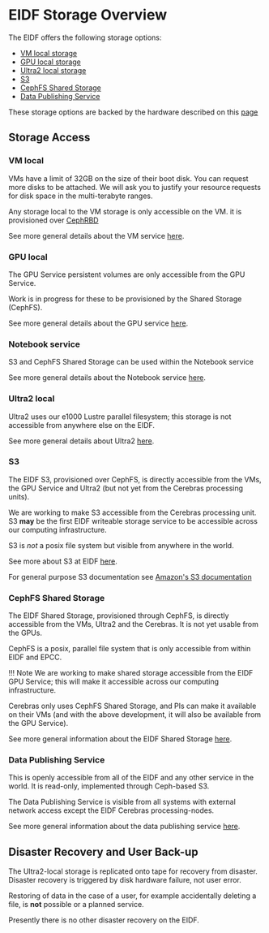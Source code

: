 # EIDF Storage Overview

The EIDF offers the following storage options:

- [VM local storage](#vm-local)
- [GPU local storage](#gpu-local)
- [Ultra2 local storage](#ultra2-local)
- [S3](#s3)
- [CephFS Shared Storage](#cephfs-shared-storage)
- [Data Publishing Service](#data-publishing-service)

These storage options are backed by the hardware described on this [page](https://edinburgh-international-data-facility.ed.ac.uk/about/hardware)

## Storage Access

### VM local

VMs have a limit of 32GB on the size of their boot disk. You can request more disks to be attached. We will ask you to justify your resource requests for disk space in the multi-terabyte ranges.

Any storage local to the VM storage is only accessible on the VM. it is provisioned over [CephRBD](https://docs.ceph.com/en/reef/rbd/)

See more general details about the VM service [here](../services/virtualmachines/index.md).

### GPU local

The GPU Service persistent volumes are only accessible from the GPU Service.

Work is in progress for these to be provisioned by the Shared Storage (CephFS).

See more general details about the GPU service [here](../services/gpuservice/index.md).

### Notebook service

S3 and CephFS Shared Storage can be used within the Notebook service

See more general details about the Notebook service [here](../services/jhub/index.md).

### Ultra2 local

Ultra2 uses our e1000 Lustre parallel filesystem; this storage is not accessible from anywhere else on the EIDF.

See more general details about Ultra2 [here](../services/ultra2/access.md).

### S3

The EIDF S3, provisioned over CephFS, is directly accessible from the VMs, the GPU Service and Ultra2 (but not yet from the Cerebras processing units).

We are working to make S3 accessible from the Cerebras processing unit. S3 **may** be the first EIDF writeable storage service to be accessible across our computing infrastructure.

S3 is *not* a posix file system but visible from anywhere in the world.

See more about S3 at EIDF [here](../services/s3/index.md).

For general purpose S3 documentation see [Amazon's S3 documentation](https://docs.aws.amazon.com/AmazonS3/latest/userguide/Welcome.html)

### CephFS Shared Storage

The EIDF Shared Storage, provisioned through CephFS, is directly accessible from the VMs, Ultra2 and the Cerebras. It is not yet usable from the GPUs.

CephFS is a posix, parallel file system that is only accessible from within EIDF and EPCC.

!!! Note
    We are working to make shared storage accessible from the EIDF GPU Service; this will make it accessible across our computing infrastructure.

Cerebras only uses CephFS Shared Storage, and PIs can make it available on their VMs (and with the above development, it will also be available from the GPU Service).

See more general information about the EIDF Shared Storage [here](../services/virtualmachines/sharedfs.md).

### ⁠Data Publishing Service

This is openly accessible from all of the EIDF and any other service in the world. It is read-only, implemented through Ceph-based S3.

The Data Publishing Service is visible from all systems with external network access except the EIDF Cerebras processing-nodes.

See more general information about the data publishing service [here](../services/datapublishing/service.md).

## Disaster Recovery and User Back-up

The Ultra2-local storage is replicated onto tape for recovery from disaster. Disaster recovery is triggered by disk hardware failure, not user error.

Restoring of data in the case of a user, for example accidentally deleting a file, is **not** possible or a planned service.

Presently there is no other disaster recovery on the EIDF.
